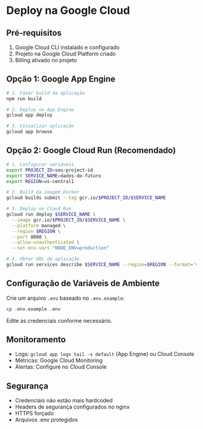 # Deploy na Google Cloud

## Pré-requisitos

1. Google Cloud CLI instalado e configurado
2. Projeto na Google Cloud Platform criado
3. Billing ativado no projeto

## Opção 1: Google App Engine

```bash
# 1. Fazer build da aplicação
npm run build

# 2. Deploy no App Engine
gcloud app deploy

# 3. Visualizar aplicação
gcloud app browse
```

## Opção 2: Google Cloud Run (Recomendado)

```bash
# 1. Configurar variáveis
export PROJECT_ID=seu-project-id
export SERVICE_NAME=dados-do-futuro
export REGION=us-central1

# 2. Build da imagem Docker
gcloud builds submit --tag gcr.io/$PROJECT_ID/$SERVICE_NAME

# 3. Deploy no Cloud Run
gcloud run deploy $SERVICE_NAME \
  --image gcr.io/$PROJECT_ID/$SERVICE_NAME \
  --platform managed \
  --region $REGION \
  --port 8080 \
  --allow-unauthenticated \
  --set-env-vars "NODE_ENV=production"

# 4. Obter URL da aplicação
gcloud run services describe $SERVICE_NAME --region=$REGION --format='value(status.url)'
```

## Configuração de Variáveis de Ambiente

Crie um arquivo `.env` baseado no `.env.example`:

```bash
cp .env.example .env
```

Edite as credenciais conforme necessário.

## Monitoramento

- Logs: `gcloud app logs tail -s default` (App Engine) ou Cloud Console
- Métricas: Google Cloud Monitoring
- Alertas: Configure no Cloud Console

## Segurança

- Credenciais não estão mais hardcoded
- Headers de segurança configurados no nginx
- HTTPS forçado
- Arquivos .env protegidos